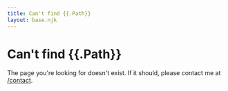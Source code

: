 ```yaml
---
title: Can't find {{.Path}}
layout: base.njk
---
```


<h1 class="text-3xl font-bold">Can't find {{.Path}}</h1>

<p class="text-lg">The page you're looking for doesn't exist. If it should, please contact me at <a href="/contact">/contact</a>.</p>